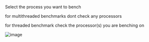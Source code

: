 Select the process you want to bench

for multithreaded benchmarks dont check any processors

for threaded benchmark check the processor(s) you are benching on


![image](https://github.com/user-attachments/assets/10549f0b-cfd3-47ee-80b8-e1c079b0b52c)
